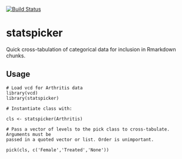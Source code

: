 [![Build Status](https://travis-ci.org/ukgovdatascience/statspicker.svg?branch=master)](https://travis-ci.org/ukgovdatascience/statspicker)

# statspicker

Quick cross-tabulation of categorical data for inclusion in Rmarkdown chunks.

## Usage

``` 
# Load vcd for Arthritis data
library(vcd)
library(statspicker)

# Instantiate class with:

cls <- statspicker(Arthritis)

# Pass a vector of levels to the pick class to cross-tabulate. Arguments must be
passed in a quoted vector or list. Order is unimportant.

pick(cls, c('Female','Treated','None'))

```
